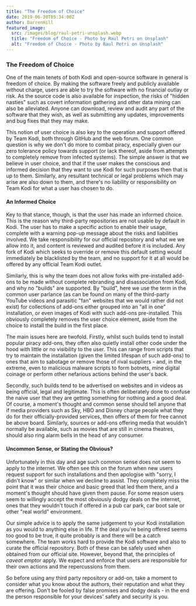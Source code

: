 ```yaml
---
title: "The Freedom of Choice"
date: 2019-06-30T05:34:00Z
author: DarrenHill
featured_image:
  src: /images/blog/raul-petri-unsplash.webp
  title: "Freedom of Choice - Photo by Raul Petri on Unsplash"
  alt: "Freedom of Choice - Photo by Raul Petri on Unsplash"
---
```


### The Freedom of Choice

One of the main tenets of both Kodi and open-source software in general is freedom of choice. By making the software freely and publicly available without charge, users are able to try the software with no financial outlay or risk. As the source code is also available for inspection, the risks of "hidden nasties" such as covert information gathering and other data mining can also be alleviated. Anyone can download, review and audit any part of the software that they wish, as well as submitting any updates, improvements and bug fixes that they may make.

This notion of user choice is also key to the operation and support offered by Team Kodi, both through GitHub and the web forum. One common question is why we don't do more to combat piracy, especially given our zero tolerance policy towards support (or lack thereof, aside from attempts to completely remove from infected systems). The simple answer is that we believe in user choice, and that if the user makes the conscious and informed decision that they want to use Kodi for such purposes then that is up to them. Similarly, any resultant technical or legal problems which may arise are also down to them, and there's no liability or responsibility on Team Kodi for what a user has chosen to do.

####

#### An Informed Choice

Key to that stance, though, is that the user has made an informed choice. This is the reason why third-party repositories are not usable by default in Kodi. The user has to make a specific action to enable their usage, complete with a warning pop-up message about the risks and liabilities involved. We take responsibility for our official repository and what we we allow into it, and content is reviewed and audited before it is included. Any fork of Kodi which seeks to override or remove this default setting would immediately be blacklisted by the team, and no support for it at all would be offered by any official Team Kodi outlet.

Similarly, this is why the team does not allow forks with pre-installed add-ons to be made without complete rebranding and disassociation from Kodi, and why no "builds" are supported. By "build", here we use the term in the common user parlance (as can be found on many of the third-party YouTube videos and parasitic "fan" websites that we would rather did not exist) for collections of add-ons either grouped into an "all in one" installation, or even images of Kodi with such add-ons pre-installed. This obviously completely removes the user choice element, aside from the choice to install the build in the first place.

The main issues here are twofold. Firstly, whilst such builds tend to install popular piracy add-ons, they often also quietly install other code under the hood with little or no visibility to the user. This can range from scripts that try to maintain the installation (given the limited lifespan of such add-ons) to ones that aim to sabotage or remove those of rival suppliers - and, in the extreme, even to malicious malware scripts to form botnets, mine digital coinage or perform other nefarious actions behind the user's back.

Secondly, such builds tend to be advertised on websites and in videos as being official, legal and legitimate. This is often deliberately done to confuse the naive user that they are getting something for nothing and a good deal. Of course, a moment's thought and common sense should tell anyone that if media providers such as Sky, HBO and Disney charge people what they do for their officially-provided services, then offers of them for free cannot be above board. Similarly, sources or add-ons offering media that wouldn't normally be available, such as movies that are still in cinema theatres, should also ring alarm bells in the head of any consumer.

####

#### Uncommon Sense, or Stating the Obvious?

Unfortunately in this day and age such common sense does not seem to apply to the internet. We often see this on the forum when new users request support for such installations and then apologise with "sorry, I didn't know" or similar when we decline to assist. They completely miss the point that it was their choice and basic greed that led them there, and a moment's thought should have given them pause. For some reason users seem to willingly accept the most obviously dodgy deals on the internet, ones that they wouldn't touch if offered in a pub car park, car boot sale or other "real world" environment.

Our simple advice is to apply the same judgement to your Kodi installation as you would to anything else in life. If the deal you're being offered seems too good to be true, it quite probably is and there will be a catch somewhere. The team works hard to provide the Kodi software and also to curate the official repository. Both of these can be safely used when obtained from our official site. However, beyond that, the principles of _caveat emptor_ apply. We expect and enforce that users are responsible for their own actions and the repercussions from them.

So before using any third party repository or add-on, take a moment to consider what you know about the authors, their reputation and what they are offering. Don't be fooled by false promises and dodgy deals - in the end the person responsible for your devices' safety and security is you.
